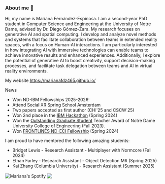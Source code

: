 ### About me 👋

Hi, my name is Mariana Fernández-Espinosa. I am a second-year PhD student in Computer Science and Engineering at the University of Notre Dame, advised by Dr. Diego Gómez-Zara.
My research focuses on generative AI and spatial computing. I develop and analyze novel methods and systems that facilitate collaboration between teams in extended reality spaces, with a focus on Human-AI interactions. I am particularly interested in how integrating AI with immersive technologies can enable teams to achieve innovative results and enhanced experiences. Additionally, I explore the potential of generative AI to boost creativity, support decision-making processes, and facilitate task delegation between teams and AI in virtual reality environments.

My website https://marianafdz465.github.io/

News
- Won ND-IBM Fellowships 2025-2026!
- Attend Social XR Spring School Amsterdam
- Two papers accepted as first author (CHI'25 and CSCW'25)
- Won 2nd place in the [IBM Hackathon](https://techethicslab.nd.edu/news/notre-dame-ibm-technology-ethics-lab-hosts-first-ever-hackathon/) (Spring 2024)
- Won the [Outstanding Graduate Student](https://learning.nd.edu/for-grad-student-post-docs-2/outstanding-graduate-student-ta-awards/) Teacher Award of Notre Dame University College of Engineering (Fall 2023). 
- Won [FRONTLINES ND-ECI Fellowship](https://environmentalchange.nd.edu/opportunities/frontlines-nd-eci-graduate-fellows/) (Spring 2024)


I am proud to have mentored the following amazing students:
- Bridget Lewis - Research Assistant - Multiplayer with Normcore (Fall 2024)
- Ethan Farley - Research Assistant - Object Detection MR (Spring 2025)
- Kai Zhang (Columbia University) - Research Assistant (Summer 2025) 


<!--
**marianafdz465/marianafdz465** is a ✨ _special_ ✨ repository because its `README.md` (this file) appears on your GitHub profile.


Here are some ideas to get you started:

- 🔭 I’m currently working on ... 
- 🌱 I’m currently learning ...
- 👯 I’m looking to collaborate on ...
- 🤔 I’m looking for help with ...
- 💬 Ask me about ...
- 📫 How to reach me: ...
- 😄 Pronouns: ...
- ⚡ Fun fact: ...
-->

<!--
<a href="https://github.com/anuraghazra/github-readme-stats">
  <img align="center" src="https://github-readme-stats.anuraghazra1.vercel.app/api?username=marianafdz465&show_icons=true&hide_border=true" alt="Manolo's github stats" />
</a>

-->


<img align="center" src="https://spotify-widget-seven.vercel.app/" alt="Mariana's Spotify"/>

<img align="center" src="https://github-readme-stats.vercel.app/api/top-langs/?username=marianafdz465&layout=compact"/>

